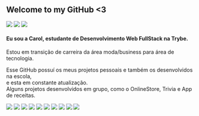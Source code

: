 
## Welcome to my GitHub <3
<img src="https://img.icons8.com/color/48/000000/brazil.png"/> <img src="https://img.icons8.com/emoji/48/000000/female-sign-emoji.png"/> <img src="https://img.icons8.com/nolan/64/developer.png"/>

#### Eu sou a Carol, estudante de Desenvolvimento Web FullStack na Trybe.

Estou em transição de carreira da área moda/business para área de tecnologia.
  
Esse GitHub possuí os meus projetos pessoais e também os desenvolvidos na escola,<br> e esta em constante atualização.<br>
Alguns projetos desenvolvidos em grupo, como o OnlineStore, Trivia e App de receitas.

<img src="https://img.icons8.com/color/48/000000/console.png"/> <img src="https://img.icons8.com/color/48/000000/git.png"/> <img src="https://img.icons8.com/color/48/000000/html-5.png"/> <img src="https://img.icons8.com/color/48/000000/css3.png"/> <img src="https://img.icons8.com/color/48/000000/javascript.png"/> <img src="https://img.icons8.com/color/48/000000/react-native.png"/>
<img src="https://img.icons8.com/color/48/000000/redux.png"/> <img src="https://img.icons8.com/color/48/000000/bootstrap.png"/> <img src="https://img.icons8.com/nolan/64/mysql.png"/> <img src="https://img.icons8.com/color/48/000000/java-coffee-cup-logo.png"/>
